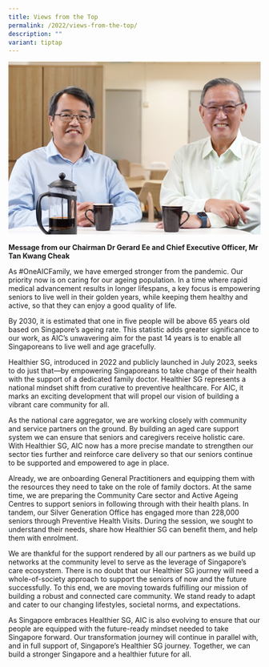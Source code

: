 ```yaml
---
title: Views from the Top
permalink: /2022/views-from-the-top/
description: ""
variant: tiptap
---
```

![](/images/views-from-the-top.png)

**Message from our Chairman
Dr Gerard Ee and Chief Executive Officer, Mr Tan Kwang Cheak**

As #OneAICFamily, we have emerged stronger from the pandemic. Our priority now is on caring for our ageing population. In a time where rapid medical advancement results in longer lifespans, a key focus is empowering seniors to live well in their golden years, while keeping them healthy and active, so that they can enjoy a good quality of life.

By 2030, it is estimated that one in five people will be above 65 years old based on Singapore’s ageing rate. This statistic adds greater significance to our work, as AIC’s unwavering aim for the past 14 years is to enable all Singaporeans to live well and age gracefully.

Healthier SG, introduced in 2022 and publicly launched in July 2023, seeks to do just that—by empowering Singaporeans to take charge of their health with the support of a dedicated family doctor. Healthier SG represents a national mindset shift from curative to preventive healthcare. For AIC, it marks an exciting development that will propel our vision of building a vibrant care community for all.

As the national care aggregator, we are working closely with community and service partners on the ground. By building an aged care support system we can ensure that seniors and caregivers receive holistic care. With Healthier SG, AIC now has a more precise mandate to strengthen our sector ties further and reinforce care delivery so that our seniors continue to be supported and empowered to age in place.

Already, we are onboarding General Practitioners and equipping them with the resources they need to take on the role of family doctors. At the same time, we are preparing the Community Care sector and Active Ageing Centres to support seniors in following through with their health plans. In tandem, our Silver Generation Office has engaged more than 228,000 seniors through Preventive Health Visits. During the session, we sought to understand their needs, share how Healthier SG can benefit them, and help them with enrolment.

We are thankful for the support rendered by all our partners as we build up networks at the community level to serve as the leverage of Singapore’s care ecosystem. There is no doubt that our Healthier SG journey will need a whole-of-society approach to support the seniors of now and the future successfully. To this end, we are moving towards fulfilling our mission of building a robust and connected care community. We stand ready to adapt and cater to our changing lifestyles, societal norms, and expectations.

As Singapore embraces Healthier SG, AIC is also evolving to ensure that our people are equipped with the future-ready mindset needed to take Singapore forward. Our transformation journey will continue in parallel with, and in full support of, Singapore’s Healthier SG journey. Together, we can build a stronger Singapore and a healthier future for all.